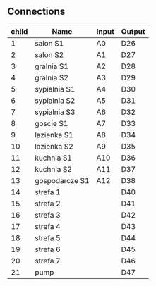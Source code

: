 ## Connections
|child  | Name          | Input |Output | 
|-------|---------------|-------|-------|
|1      | salon S1      |A0	    |D26    |
|2      | salon S2	    |A1	    |D27    |
|3      | gralnia S1    |A2	    |D28    |
|4      | gralnia S2    |A3	    |D29    |
|5      | sypialnia S1  |A4	    |D30    |
|6      | sypialnia S2  |A5	    |D31    |
|7      | sypialnia S3  |A6	    |D32    |
|8      | goscie S1	    |A7	    |D33    |
|9      | lazienka S1	|A8	    |D34    |
|10     | lazienka S2	|A9	    |D35    |
|11     | kuchnia S1	|A10	|D36    |
|12     | kuchnia S2	|A11	|D37    |
|13     | gospodarcze S1|A12	|D38    |
|14     | strefa 1	    |	    |D40    |
|15     | strefa 2	    |	    |D41    |
|16     | strefa 3	    |	    |D42    |
|17     | strefa 4	    |	    |D43    |
|18     | strefa 5	    |	    |D44    |
|19     | strefa 6	    |	    |D45    |
|20     | strefa 7	    |	    |D46    |
|21     | pump		    |	    |D47    |
